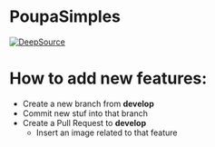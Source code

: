 # PoupaSimples

[![DeepSource](https://deepsource.io/gh/Fabio-Morais/Money-Clinic.svg/?label=active+issues&show_trend=true&token=0oUZz7OyTxUVZcbwMY2LEij8)](https://deepsource.io/gh/Fabio-Morais/Money-Clinic/?ref=repository-badge)

# How to add new features:

* Create a new branch from **develop**
* Commit new stuf into that branch
* Create a Pull Request to **develop**
  * Insert an image related to that feature
